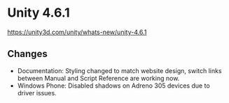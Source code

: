 # Unity 4.6.1

https://unity3d.com/unity/whats-new/unity-4.6.1

## Changes



*   Documentation: Styling changed to match website design, switch links between Manual and Script Reference are working now.
*   Windows Phone: Disabled shadows on Adreno 305 devices due to driver issues.
